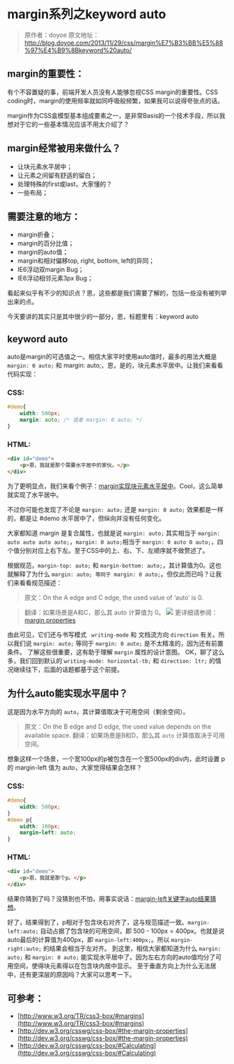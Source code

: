 # margin系列之keyword auto
> 原作者：doyoe
原文地址：http://blog.doyoe.com/2013/11/29/css/margin%E7%B3%BB%E5%88%97%E4%B9%8Bkeyword%20auto/


## margin的重要性：
有个不容置疑的事，前端开发人员没有人能够忽视CSS margin的重要性。CSS coding时，margin的使用频率就如同呼吸般频繁，如果我可以说得夸张点的话。

margin作为CSS盒模型基本组成要素之一，是非常Basis的一个技术手段，所以我想对于它的一些基本情况应该不用太介绍了？

## margin经常被用来做什么？
- 让块元素水平居中；
- 让元素之间留有舒适的留白；
- 处理特殊的first或last，大家懂的？
- 一些布局；

## 需要注意的地方：
- margin折叠；
- margin的百分比值；
- margin的auto值；
- margin和相对偏移top, right, bottom, left的异同；
- IE6浮动双margin Bug；
- IE6浮动相邻元素3px Bug；

看起来似乎有不少的知识点？恩，这些都是我们需要了解的，包括一些没有被列举出来的点。

今天要讲的其实只是其中很少的一部分，恩，标题里有：keyword auto

## keyword auto

auto是margin的可选值之一。相信大家平时使用auto值时，最多的用法大概是 `margin: 0 auto;` 和 margin: auto;，恩，是的，块元素水平居中。让我们来看看代码实现：

### CSS:

```css
#demo{
	width: 500px;
	margin: auto; /* 或者 margin: 0 auto; */
}
```
### HTML:
```html
<div id="demo">
	<p>恩，我就是那个需要水平居中的家伙。</p>
</div>
```

为了更明显点，我们来看个例子：[margin实现块元素水平居中](http://demo.doyoe.com/css/margin/horizontal-center.htm)。Cool，这么简单就实现了水平居中。

不过你可能也发现了不论是 `margin: auto;` 还是 `margin: 0 auto;` 效果都是一样的，都是让 #demo 水平居中了，但纵向并没有任何变化。

大家都知道 margin 是复合属性，也就是说 `margin: auto;` 其实相当于 `margin: auto auto auto auto;`，`margin: 0 auto;`相当于 `margin: 0 auto 0 auto;`，四个值分别对应上右下左。至于CSS中的上、右、下、左顺序就不做赘述了。

根据规范，`margin-top: auto;` 和 `margin-bottom: auto;`，其计算值为0。这也就解释了为什么 `margin: auto; 等同于 margin: 0 auto;`。但仅此而已吗？让我们来看看规范描述：

> 原文：On the A edge and C edge, the used value of ‘auto’ is 0.

>翻译：如果场景是A和C，那么其 auto 计算值为 0。
![](http://demo.doyoe.com/css/margin/images/margin.png)
更详细请参阅：[margin properties](https://drafts.csswg.org/css-box/#the-margin-properties)

由此可见，它们还与书写模式 ` writing-mode` 和 文档流方向 `direction` 有关。所以我们说 `margin: auto;` 等同于 `margin: 0 auto;` 是不太精准的，因为还有前置条件。
了解这些很重要，这有助于理解 `margin` 属性的设计意图。
OK，聊了这么多，我们回到默认的 `writing-mode: horizontal-tb;` 和 `direction: ltr;` 的情况继续往下，后面的话题都基于这个前提。

## 为什么auto能实现水平居中？
这是因为水平方向的 `auto`，其计算值取决于可用空间（剩余空间）。
>原文：On the B edge and D edge, the used value depends on the available space.
翻译：如果场景是B和D，那么其 `auto` 计算值取决于可用空间。

想象这样一个场景，一个宽100px的p被包含在一个宽500px的div内，此时设置 p 的 margin-left 值为 auto，大家觉得结果会怎样？

### CSS:
```css
#demo{
	width: 500px;
}
#demo p{
	width: 100px;
	margin-left: auto;
}
```
### HTML:
```html
<div id="demo">
	<p>恩，我就是那个p。</p>
</div>
```
结果你猜到了吗？没猜到也不怕，用事实说话：[margin-left关键字auto结果猜想](http://demo.doyoe.com/css/margin/margin-left-auto.htm)。

好了，结果得到了，p相对于包含块右对齐了，这与规范描述一致。`margin-left:auto;` 自动占据了包含块的可用空间，即 500 - 100px = 400px。也就是说auto最后的计算值为400px，即 `margin-left:400px;`。所以 `margin-right:auto;` 的结果会相当于左对齐。
到这里，相信大家都知道为什么 `margin: auto;` 和 `margin: 0 auto;` 能实现水平居中了。因为左右方向的auto值均分了可用空间，使得块元素得以在包含块内居中显示。
至于垂直方向上为什么无法居中，还有更深层的原因吗？大家可以思考一下。
## 可参考：

- [http://www.w3.org/TR/css3-box/#margins](http://www.w3.org/TR/css3-box/#margins)
- [http://dev.w3.org/csswg/css-box/#the-margin-properties](http://dev.w3.org/csswg/css-box/#the-margin-properties)
- [http://dev.w3.org/csswg/css-box/#Calculating](http://dev.w3.org/csswg/css-box/#Calculating)



















